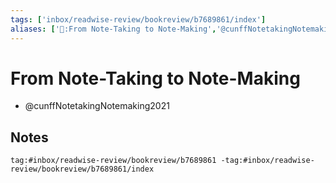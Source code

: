 ```yaml
---
tags: ['inbox/readwise-review/bookreview/b7689861/index']
aliases: ['📑:From Note-Taking to Note-Making','@cunffNotetakingNotemaking2021']
---
```

# From Note-Taking to Note-Making
-  @cunffNotetakingNotemaking2021

## Notes

```query
tag:#inbox/readwise-review/bookreview/b7689861 -tag:#inbox/readwise-review/bookreview/b7689861/index
```